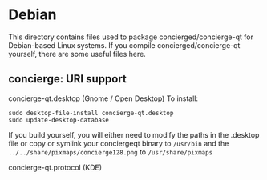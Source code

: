 
Debian
====================
This directory contains files used to package concierged/concierge-qt
for Debian-based Linux systems. If you compile concierged/concierge-qt yourself, there are some useful files here.

## concierge: URI support ##


concierge-qt.desktop  (Gnome / Open Desktop)
To install:

	sudo desktop-file-install concierge-qt.desktop
	sudo update-desktop-database

If you build yourself, you will either need to modify the paths in
the .desktop file or copy or symlink your conciergeqt binary to `/usr/bin`
and the `../../share/pixmaps/concierge128.png` to `/usr/share/pixmaps`

concierge-qt.protocol (KDE)

